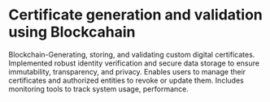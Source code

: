 # Certificate generation and validation using Blockcahain
Blockchain-Generating, storing, and validating custom digital certificates. Implemented robust identity verification and secure data storage to ensure immutability, transparency, and privacy. Enables users to manage their certificates and authorized entities to revoke or update them. Includes monitoring tools to track system usage, performance.

